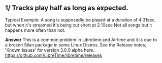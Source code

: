 ## 1/ Tracks play half as long as expected.
Typical Example: A song is supposedly be played at a duration of 4:31sec, but when it's streamed it's being cut short at 2:10sec 
Not all songs but it happens more often than not.

**Answer**
This is a common problem in Libretime and Airtime and it is due to a broken Silan package in some Linux Distros.
See the Release notes, 'Known Issues' for version 3.0.0 alpha here.. https://github.com/LibreTime/libretime/releases 
